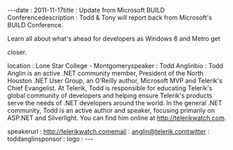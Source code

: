 ---﻿date : 2011-11-17title : Update from Microsoft BUILD Conferencedescription : Todd &amp; Tony will report back from Microsoft's BUILD Conference.&nbsp;
Learn all about what's ahead for developers as Windows 8 and Metro get
closer.
location : Lone Star College - Montgomeryspeaker : Todd Anglinbio : Todd Anglin is an active .NET community member, President of the North Houston .NET User Group, an O’Reilly author, Microsoft MVP and Telerik's Chief Evangelist. At Telerik, Todd is responsible for educating Telerik's global community of developers and helping ensure Telerik's products serve the needs of .NET developers around the world. In the general .NET community, Todd is an active author and speaker, focusing primarily on ASP.NET and Silverlight. You can find him online at http://telerikwatch.com. 
speakerurl : http://telerikwatch.comemail : anglin@telerik.comtwitter : toddanglinsponsor : logo : ---